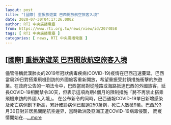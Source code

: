 ```yaml
---
layout: post
title: "[國際] 重振旅遊業 巴西開放航空旅客入境"
date: 2020-07-30T04:17:26.000Z
author: RTI 中央廣播電臺
from: https://www.rti.org.tw/news/view/id/2074058
tags: [ RTI 中央廣播電臺 ]
categories: [ news, RTI 中央廣播電臺 ]
---
```

<!--1596082646000-->
[[國際] 重振旅遊業 巴西開放航空旅客入境](https://www.rti.org.tw/news/view/id/2074058)
------

<div>
儘管俗稱武漢肺炎的2019年冠狀病毒疾病(COVID-19)疫情在巴西迅速蔓延，巴西當局29日對搭乘飛機到訪的外國旅客重新開放，希望重振受封鎖措施衝擊的旅遊業。在政府公告的一項法令中，巴西當局對從陸路或海路抵達巴西的外國旅客，延長COVID-19相關禁令30天，但表示這項為期4個月的限制措施「將不再禁止搭乘飛機來訪的外國人入境」。&nbsp;在公布新令的同時，巴西通報COVID-19單日新增感染及死亡病例創下新高，累計確診病例已超過250萬例，死亡人數破9萬。巴西於3月30日對非居民關閉航空邊界，當時歐洲及亞洲正遭COVID-19病毒侵襲， 而疫情開始在...<a target="_blank" href="https://www.rti.org.tw/news/view/id/2074058">...more</a>
</div>
